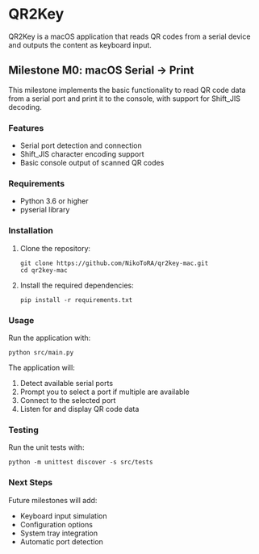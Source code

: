 # QR2Key

QR2Key is a macOS application that reads QR codes from a serial device and outputs the content as keyboard input.

## Milestone M0: macOS Serial → Print

This milestone implements the basic functionality to read QR code data from a serial port and print it to the console, with support for Shift_JIS decoding.

### Features

- Serial port detection and connection
- Shift_JIS character encoding support
- Basic console output of scanned QR codes

### Requirements

- Python 3.6 or higher
- pyserial library

### Installation

1. Clone the repository:
   ```
   git clone https://github.com/NikoToRA/qr2key-mac.git
   cd qr2key-mac
   ```

2. Install the required dependencies:
   ```
   pip install -r requirements.txt
   ```

### Usage

Run the application with:

```
python src/main.py
```

The application will:
1. Detect available serial ports
2. Prompt you to select a port if multiple are available
3. Connect to the selected port
4. Listen for and display QR code data

### Testing

Run the unit tests with:

```
python -m unittest discover -s src/tests
```

### Next Steps

Future milestones will add:
- Keyboard input simulation
- Configuration options
- System tray integration
- Automatic port detection
